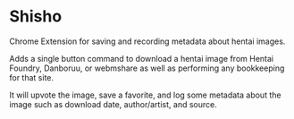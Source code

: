 # Shisho

Chrome Extension for saving and recording metadata about hentai images.

Adds a single button command to download a hentai image from Hentai Foundry, Danboruu, or webmshare as well as performing any bookkeeping for that site.

It will upvote the image, save a favorite, and log some metadata about the image such as download date, author/artist, and source.
